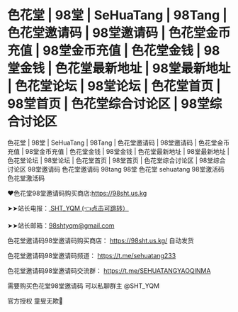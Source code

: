 # 色花堂 | 98堂 | SeHuaTang | 98Tang | 色花堂邀请码 | 98堂邀请码 | 色花堂金币充值 | 98堂金币充值 | 色花堂金钱 | 98堂金钱 | 色花堂最新地址 | 98堂最新地址 | 色花堂论坛 | 98堂论坛 | 色花堂首页 | 98堂首页 | 色花堂综合讨论区 | 98堂综合讨论区
色花堂 | 98堂 | SeHuaTang | 98Tang | 色花堂邀请码 | 98堂邀请码 | 色花堂金币充值 | 98堂金币充值 | 色花堂金钱 | 98堂金钱 | 色花堂最新地址 | 98堂最新地址 | 色花堂论坛 | 98堂论坛 | 色花堂首页 | 98堂首页 | 色花堂综合讨论区 | 98堂综合讨论区
98堂邀请码 色花堂邀请码 98tang 98堂 色花堂 sehuatang 98堂激活码 色花堂激活码 

❤️色花堂98堂邀请码购买商店:https://98sht.us.kg

➤➤站长电报：[ SHT_YQM  (👈点击可跳转）](https://t.me/SHT_YQM)

➤➤站长邮箱：98shtyqm@gmail.com

色花堂邀请码98堂邀请码购买商店：
https://98sht.us.kg/
自动发货

色花堂邀请码98堂邀请码频道：
https://t.me/sehuatang233

色花堂邀请码98堂邀请码交流群：
https://t.me/SEHUATANGYAOQINMA

需要购买色花堂98堂邀请码
可以私聊群主 @SHT_YQM

官方授权 童叟无欺🫡
